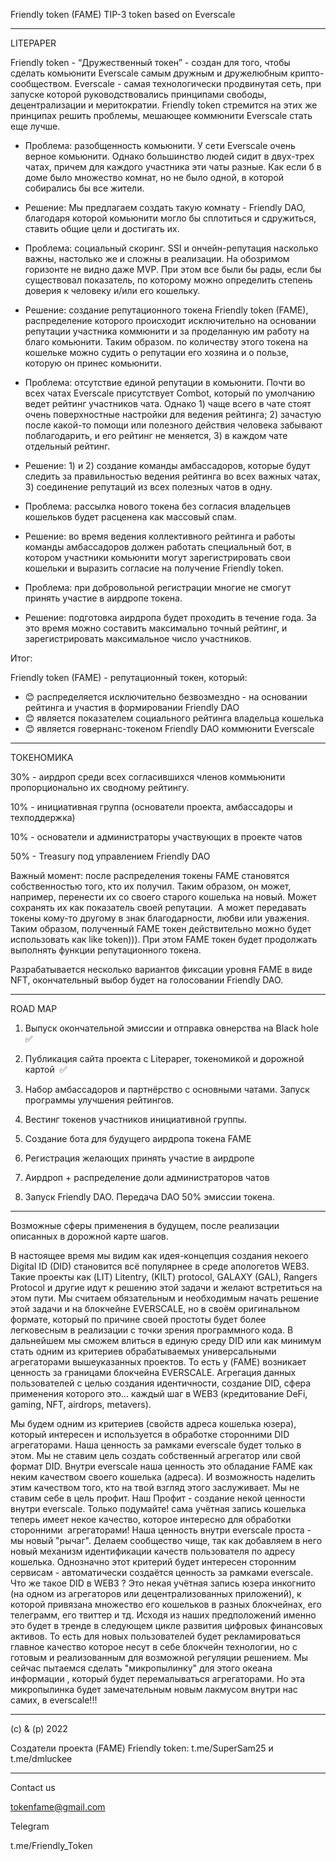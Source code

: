 
  Friendly token (FAME) TIP-3 token based on Everscale 

**********************************************************


LITEPAPER 

Friendly token - “Дружественный токен” - создан для того, чтобы сделать комьюнити Everscale самым дружным и дружелюбным крипто-сообществом. Everscale - самая технологически продвинутая сеть, при запуске которой руководствовались принципами свободы, децентрализации и меритократии. Friendly token стремится на этих же принципах решить проблемы, мешающее коммюнити Everscale стать еще лучше.


* Проблема: разобщенность комьюнити.
У сети Everscale очень верное комьюнити. Однако большинство людей сидит в двух-трех чатах, причем для каждого участника эти чаты разные. Как если б в доме было множество комнат, но не было одной, в которой собирались бы все жители. 
* Решение: Мы предлагаем создать такую комнату - Friendly DAO, благодаря которой комьюнити могло бы сплотиться и сдружиться, ставить общие цели и достигать их.


* Проблема: социальный скоринг.
SSI и ончейн-репутация насколько важны, настолько же и сложны в реализации. На обозримом горизонте не видно даже MVP. При этом все были бы рады, если бы существовал показатель, по которому можно определить степень доверия к человеку и/или его кошельку.
* Решение: создание репутационного токена Friendly token (FAME), распределение которого происходит исключительно на основании репутации участника коммюнити и за проделанную им работу на благо комьюнити. Таким образом. по количеству этого токена на кошельке можно судить о репутации его хозяина и о пользе, которую он принес комьюнити.


* Проблема: отсутствие единой репутации в комьюнити.
Почти во всех чатах Everscale присутствует Combot, который по умолчанию ведет рейтинг участников чата. Однако 1) чаще всего в чате стоят очень поверхностные настройки для ведения рейтинга; 2) зачастую после какой-то помощи или полезного действия человека забывают поблагодарить, и его рейтинг не меняется, 3) в каждом чате отдельный рейтинг.
* Решение: 1) и 2) создание команды амбассадоров, которые будут следить за правильностью ведения рейтинга во всех важных чатах, 3) соединение репутаций из всех полезных чатов в одну.


* Проблема: рассылка нового токена без согласия владельцев кошельков будет расценена как массовый спам.
* Решение: во время ведения коллективного рейтинга и работы команды амбассадоров должен работать специальный бот, в котором участники комьюнити могут зарегистрировать свои кошельки и выразить согласие на получение Friendly token.


* Проблема: при добровольной регистрации многие не смогут принять участие в аирдропе токена.
* Решение: подготовка аирдропа будет проходить в течение года. За это время можно составить максимально точный рейтинг, и зарегистрировать максимальное число участников.

Итог:

Friendly token (FAME) - репутационный токен, который:

* 😊 распределяется исключительно безвозмездно - на основании рейтинга и участия в формировании Friendly DAO
* 😊 является показателем социального рейтинга владельца кошелька
* 😊 является говернанс-токеном Friendly DAO коммюнити Everscale

*******************************************************

ТОКЕНОМИКА

30% - аирдроп среди всех согласившихся членов коммьюнити пропорционально их сводному рейтингу.

10% - инициативная группа (основатели проекта, амбассадоры и техподдержка)

10% - основатели и администраторы участвующих в проекте чатов


50% - Treasury под управлением Friendly DAO

Важный момент: после распределения токены FAME становятся собственностью того, кто их получил. Таким образом, он может, например, перенести их со своего старого кошелька на новый. Может сохранять их как показатель своей репутации.  А может передавать токены кому-то другому в знак благодарности, любви или уважения. Таким образом, полученный FAME токен действительно можно будет использовать как like token))). При этом FAME токен будет продолжать выполнять функции репутационного токена.

Разрабатывается несколько вариантов фиксации уровня FAME в виде NFT, окончательный выбор будет на голосовании Friendly DAO.

*******************************************************

ROAD MAP

1. Выпуск окончательной эмиссии и отправка овнерства на Black hole ✅

2. Публикация сайта проекта с Litepaper, токеномикой и дорожной картой  ✅

3. Набор амбассадоров и партнёрство с основными чатами. Запуск программы улучшения рейтингов.

4. Вестинг токенов участников инициативной группы. 

5. Создание бота для будущего аирдропа токена FAME

5. Регистрация желающих принять участие в аирдропе

6. Аирдроп + распределение доли администраторов чатов

7.  Запуск Friendly DAO. Передача DAO 50% эмиссии токена.


*****************************************************

Возможные сферы применения в будущем, после реализации описанных в дорожной карте шагов. 

В настоящее время мы видим как идея-концепция создания некоего Digital ID (DID) становится всё популярнее в среде апологетов WEB3. Такие проекты как (LIT) Litentry, (KILT) protocol, GALAXY (GAL), Rangers Protocol и другие идут к решению этой задачи и желают встретиться на этом пути. Мы считаем обязательным и необходимым начать решение этой задачи и на блокчейне EVERSCALE, но в своём оригинальном формате, который по причине своей простоты будет более легковесным в реализации с точки зрения программного кода. В дальнейшем мы сможем влиться в единую среду DID или как минимум стать одним из критериев обрабатываемых универсальными агрегаторами вышеуказанных проектов. То есть у (FAME) возникает ценность за границами блокчейна EVERSCALE. Агрегация данных пользователей с целью создания идентичности, создание DID, сфера применения которого это... каждый шаг в WEB3 (кредитование DeFi, gaming, NFT, airdrops, metavers).

Мы будем одним из критериев (свойств адреса кошелька юзера), который интересен и используется в обработке сторонними DID агрегаторами. Наша ценность за рамками everscale будет только в этом. Мы не ставим цель создать собственный агрегатор или свой формат DID.
Внутри everscale наша ценность это обладание FAME как неким качеством своего кошелька (адреса).
И возможность наделить этим качеством того, кто на твой взгляд этого заслуживает.
Мы не ставим себе в цель профит. Наш Профит - создание некой ценности внутри everscale. Только подумайте! сама учётная запись кошелька теперь имеет некое качество, которое интересно для обработки сторонними  агрегаторами! Наша ценность внутри everscale проста - мы новый "рычаг". Делаем сообщество чище, так как добавляем в него новый механизм идентификации качеств пользователя по адресу кошелька. Однозначно этот критерий будет интересен сторонним сервисам - автоматически создаётся ценность за рамками everscale.
Что же такое DID в WEB3 ? Это некая учётная запись юзера инкогнито (на одном из агрегаторов или децентрализованных приложений), к которой привязана множество его кошельков в разных блокчейнах, его телеграмм, его твиттер и тд. Исходя из наших предположений именно это будет в тренде в следующем цикле развития цифровых финансовых активов. То есть для новых пользователей будет рекламироваться главное качество которое несут в себе блокчейн технологии, но с готовым и реализованным для возможной регуляции решением.
Мы сейчас пытаемся сделать "микропылинку" для этого океана информации , который будет перемалываться агрегаторами. Но эта микропылинка будет замечательным новым лакмусом внутри нас самих, в everscale!!!

*****************************************************

(c) & (p) 2022

Создатели проекта (FAME) 
Friendly token:
t.me/SuperSam25 и t.me/dmluckee


*****************************************************
Contact us

tokenfame@gmail.com

Telegram

t.me/Friendly_Token


